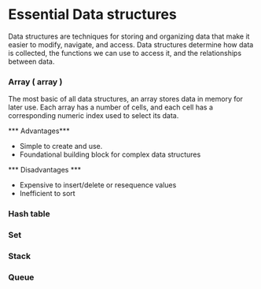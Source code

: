 # Essential Data structures

Data structures are techniques for storing and organizing data that make it easier to modify, navigate, and access.
Data structures determine how data is collected, the functions we can use to access it, and the relationships between data.

### Array ( array )
The most basic of all data structures, an array stores data in memory for later use.
Each array has a number of cells, and each cell has a corresponding numeric index used to select its data.

*** Advantages***
* Simple to create and use.
* Foundational building block for complex data structures

*** Disadvantages ***
* Expensive to insert/delete or resequence values
* Inefficient to sort

### Hash table
### Set
### Stack
### Queue
